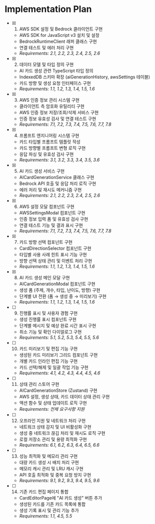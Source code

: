 # Implementation Plan

- [x] 1. AWS SDK 설정 및 Bedrock 클라이언트 구현
  - AWS SDK for JavaScript v3 설치 및 설정
  - BedrockRuntimeClient 래퍼 클래스 구현
  - 연결 테스트 및 에러 처리 구현
  - _Requirements: 2.1, 2.2, 2.3, 2.4, 2.5, 2.6_

- [x] 2. 데이터 모델 및 타입 정의 구현
  - AI 카드 생성 관련 TypeScript 타입 정의
  - IndexedDB 스키마 확장 (aiGenerationHistory, awsSettings 테이블)
  - 카드 방향 및 생성 요청 인터페이스 구현
  - _Requirements: 1.1, 1.2, 1.3, 1.4, 1.5, 1.6_

- [x] 3. AWS 인증 정보 관리 시스템 구현
  - 클라이언트 측 암호화 유틸리티 구현
  - AWS 인증 정보 저장/조회/삭제 서비스 구현
  - 인증 정보 유효성 검사 및 연결 테스트 구현
  - _Requirements: 7.1, 7.2, 7.3, 7.4, 7.5, 7.6, 7.7, 7.8_

- [x] 4. 프롬프트 엔지니어링 시스템 구현
  - 카드 타입별 프롬프트 템플릿 작성
  - 카드 방향별 프롬프트 변형 로직 구현
  - 응답 파싱 및 유효성 검사 구현
  - _Requirements: 3.1, 3.2, 3.3, 3.4, 3.5, 3.6_

- [x] 5. AI 카드 생성 서비스 구현
  - AICardGenerationService 클래스 구현
  - Bedrock API 호출 및 응답 처리 로직 구현
  - 에러 처리 및 재시도 메커니즘 구현
  - _Requirements: 2.1, 2.2, 2.3, 2.4, 2.5, 2.6_

- [x] 6. AWS 설정 모달 컴포넌트 구현
  - AWSSettingsModal 컴포넌트 구현
  - 인증 정보 입력 폼 및 유효성 검사 구현
  - 연결 테스트 기능 및 결과 표시 구현
  - _Requirements: 7.1, 7.2, 7.3, 7.4, 7.5, 7.6, 7.7, 7.8_

- [x] 7. 카드 방향 선택 컴포넌트 구현
  - CardDirectionSelector 컴포넌트 구현
  - 타입별 사용 사례 힌트 표시 기능 구현
  - 방향 선택 상태 관리 및 이벤트 처리 구현
  - _Requirements: 1.1, 1.2, 1.3, 1.4, 1.5, 1.6_

- [x] 8. AI 카드 생성 메인 모달 구현
  - AICardGenerationModal 컴포넌트 구현
  - 생성 폼 (주제, 개수, 타입, 난이도, 방향) 구현
  - 단계별 UI 전환 (폼 → 생성 중 → 미리보기) 구현
  - _Requirements: 1.1, 1.2, 1.3, 1.4, 1.5, 1.6_

- [ ] 9. 진행률 표시 및 사용자 경험 구현
  - 생성 진행률 표시 컴포넌트 구현
  - 단계별 메시지 및 예상 완료 시간 표시 구현
  - 취소 기능 및 확인 다이얼로그 구현
  - _Requirements: 5.1, 5.2, 5.3, 5.4, 5.5, 5.6_

- [ ] 10. 카드 미리보기 및 편집 기능 구현
  - 생성된 카드 미리보기 그리드 컴포넌트 구현
  - 개별 카드 인라인 편집 기능 구현
  - 카드 선택/해제 및 일괄 작업 기능 구현
  - _Requirements: 4.1, 4.2, 4.3, 4.4, 4.5, 4.6_

- [ ] 11. 상태 관리 스토어 구현
  - AICardGenerationStore (Zustand) 구현
  - AWS 설정, 생성 상태, 카드 데이터 상태 관리 구현
  - 액션 함수 및 상태 업데이트 로직 구현
  - _Requirements: 전체 요구사항 지원_

- [ ] 12. 오프라인 지원 및 네트워크 처리 구현
  - 네트워크 상태 감지 및 UI 비활성화 구현
  - 생성 중 네트워크 끊김 처리 및 재시도 로직 구현
  - 로컬 저장소 관리 및 용량 최적화 구현
  - _Requirements: 6.1, 6.2, 6.3, 6.4, 6.5, 6.6_

- [ ] 13. 성능 최적화 및 메모리 관리 구현
  - 대량 카드 생성 시 배치 처리 구현
  - 메모리 캐시 관리 및 LRU 캐시 구현
  - API 호출 최적화 및 중복 요청 방지 구현
  - _Requirements: 9.1, 9.2, 9.3, 9.4, 9.5, 9.6_

- [ ] 14. 기존 카드 편집 페이지 통합
  - CardEditorPage에 "AI 카드 생성" 버튼 추가
  - 생성된 카드를 기존 카드 목록에 통합
  - 생성 기록 표시 및 관리 기능 추가
  - _Requirements: 1.1, 4.5, 5.5_
